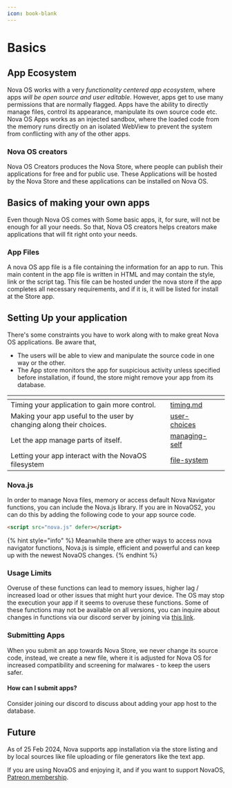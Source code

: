 ```yaml
---
icon: book-blank
---
```


# Basics

## App Ecosystem

Nova OS works with a very _functionality centered app ecosystem_, where apps _will be open source and user editable_. However, apps get to use many permissions that are normally flagged. Apps have the ability to directly manage files, control its appearance, manipulate its own source code etc. Nova OS Apps works as an injected sandbox, where the loaded code from the memory runs directly on an isolated WebView to prevent the system from conflicting with any of the other apps.

### Nova OS creators

Nova OS Creators produces the Nova Store, where people can publish their applications for free and for public use. These Applications will be hosted by the Nova Store and these applications can be installed on Nova OS.

## Basics of making your own apps

Even though Nova OS comes with Some basic apps, it, for sure, will not be enough for all your needs. So that, Nova OS creators helps creators make applications that will fit right onto your needs.

### App Files

A nova OS app file is a file containing the information for an app to run. This main content in the app file is written in HTML and may contain the style, link or the script tag. This file can be hosted under the nova store if the app completes all necessary requirements, and if it is, it will be listed for install at the Store app.

## Setting Up your application

There's some constraints you have to work along with to make great Nova OS applications. Be aware that,

* The users will be able to view and manipulate the source code in one way or the other.
* The App store monitors the app for suspicious activity unless specified before installation, if found, the store might remove your app from its database.

<table data-view="cards"><thead><tr><th></th><th data-type="content-ref"></th><th></th></tr></thead><tbody><tr><td>Timing your application to gain more control.</td><td><a href="timing.md">timing.md</a></td><td></td></tr><tr><td>Making your app useful to the user by changing along their choices.</td><td><a href="user-choices/">user-choices</a></td><td></td></tr><tr><td>Let the app manage parts of itself.</td><td><a href="managing-self/">managing-self</a></td><td></td></tr><tr><td>Letting your app interact with the NovaOS filesystem</td><td><a href="file-system/">file-system</a></td><td></td></tr></tbody></table>

### Nova.js

In order to manage Nova files, memory or access default Nova Navigator functions, you can include the Nova.js library. If you are in NovaOS2, you can do this by adding the following code to your app source code.

```html
<script src="nova.js" defer></script>
```

{% hint style="info" %}
Meanwhile there are other ways to access nova navigator functions, Nova.js is simple, efficient and powerful and can keep up with the newest NovaOS changes.
{% endhint %}

### Usage Limits

Overuse of these functions can lead to memory issues, higher lag / increased load or other issues that might hurt your device. The OS may stop the execution your app if it seems to overuse these functions. Some of these functions may not be available on all versions, you can inquire about changes in functions via our discord server by joining via [this link](https://discord.gg/NhC8N2Mxta).

### Submitting Apps

When you submit an app towards Nova Store, we never change its source code, instead, we create a new file, where it is adjusted for Nova OS for increased compatibility and screening for malwares - to keep the users safer.

#### How can I submit apps?

Consider joining our discord to discuss about adding your app host to the database.

## Future

As of 25 Feb 2024, Nova supports app installation via the store listing and by local sources like file uploading or file generators like the text app.

If you are using NovaOS and enjoying it, and if you want to support NovaOS, [Patreon membership](https://www.patreon.com/adthoughtsglobal/membership).
